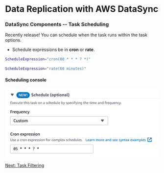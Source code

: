 # Data Replication with AWS DataSync

### DataSync Components -- Task Scheduling

Recently release! You can schedule when the task runs within the task options.

- Schedule expressions be in **cron** or **rate**.

```bash
ScheduleExpression="cron(00 * * * ? *)"
```

```bash
ScheduleExpression="rate(60 minutes)"
```

#### Scheduling console
![Scheduling](/docs/images/task-schedule.png)

[Next: Task Filtering](/docs/filtering.md)
